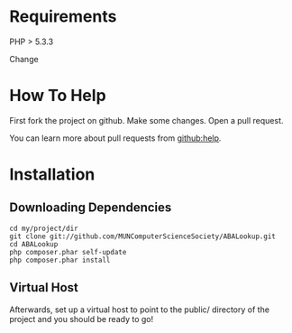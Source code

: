 Requirements
============

PHP > 5.3.3


Change

How To Help
===========

First fork the project on github. Make some changes. Open a pull request.

You can learn more about pull requests from [github:help](https://help.github.com/articles/using-pull-requests).


Installation
============

Downloading Dependencies 
------------

    cd my/project/dir
    git clone git://github.com/MUNComputerScienceSociety/ABALookup.git
    cd ABALookup
    php composer.phar self-update
    php composer.phar install


Virtual Host
------------
Afterwards, set up a virtual host to point to the public/ directory of the project and you should be ready to go!
